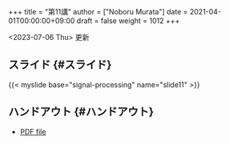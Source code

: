 +++
title = "第11講"
author = ["Noboru Murata"]
date = 2021-04-01T00:00:00+09:00
draft = false
weight = 1012
+++

<span class="timestamp-wrapper"><span class="timestamp">&lt;2023-07-06 Thu&gt; </span></span> 更新


## スライド {#スライド}

{{< myslide base="signal-processing" name="slide11" >}}


## ハンドアウト {#ハンドアウト}

-   [PDF file](https://noboru-murata.github.io/signal-processing/pdfs/slide11.pdf)
